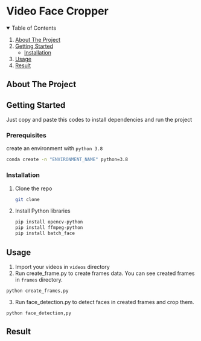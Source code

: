 # Video Face Cropper
<!-- TABLE OF CONTENTS -->
<details open="open">
  <summary>Table of Contents</summary>
  <ol>
    <li>
      <a href="#about-the-project">About The Project</a>
    </li>
    <li>
      <a href="#getting-started">Getting Started</a>
      <ul>
        <li><a href="#installation">Installation</a></li>
      </ul>
    </li>
    <li><a href="#usage">Usage</a></li>
    <li><a href="#result">Result</a></li>

  </ol>
</details>



<!-- ABOUT THE PROJECT -->
## About The Project


<!-- GETTING STARTED -->
## Getting Started

Just copy and paste this codes to install dependencies and run the project

### Prerequisites

create an environment with `python 3.8`
  ```sh
  conda create -n "ENVIRONMENT_NAME" python=3.8
  ```

### Installation

1. Clone the repo
   ```sh
   git clone 
   ```
      
2. Install Python libraries
   ```sh
   pip install opencv-python
   pip install ffmpeg-python
   pip install batch_face
   ```

<!-- USAGE EXAMPLES -->
## Usage
1. Import your videos in `videos` directory
2. Run create_frame.py to create frames data. You can see created frames in `frames` directory.
```
python create_frames,py
```
3. Run face_detection.py to detect faces in created frames and crop them.
```
python face_detection,py
```


## Result

